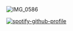 
![IMG_0586](https://github.com/user-attachments/assets/6f075aad-1246-4c70-8504-35389b85d350)

  
 [![spotify-github-profile](https://spotify-github-profile.kittinanx.com/api/view?uid=31e6csyf65wf7ofxvi7deegzyucy&cover_image=false&theme=default&show_offline=true&background_color=121212&interchange=false&profanity=true&bar_color=1a0a52&bar_color_cover=false)](https://spotify-github-profile.kittinanx.com/api/view?uid=31e6csyf65wf7ofxvi7deegzyucy&redirect=true)




